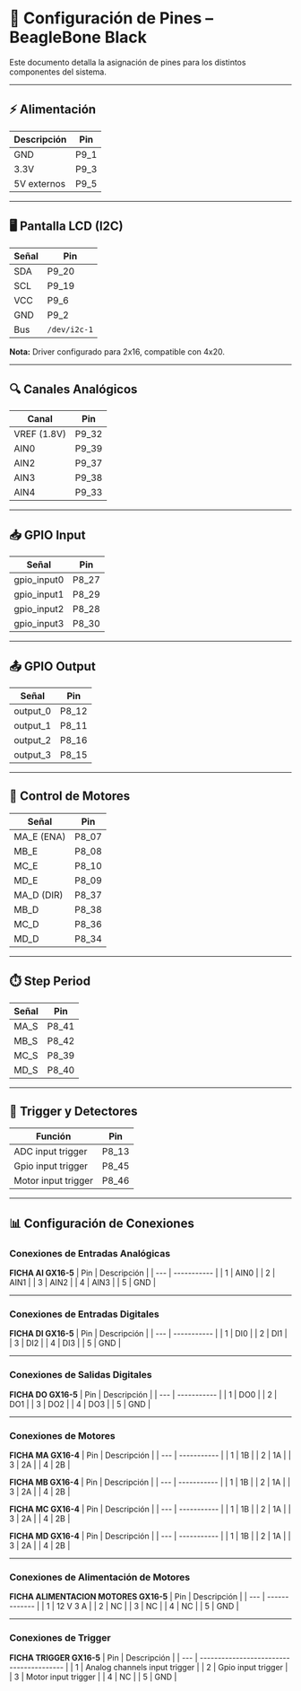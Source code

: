 # 🧰 Configuración de Pines – BeagleBone Black

Este documento detalla la asignación de pines para los distintos componentes del sistema.

---

## ⚡ Alimentación
| Descripción   | Pin     |
|---------------|---------|
| GND           | P9_1    |
| 3.3V          | P9_3    |
| 5V externos   | P9_5    |

---

## 🖥️ Pantalla LCD (I2C)
| Señal | Pin    |
|-------|--------|
| SDA   | P9_20 |
| SCL   | P9_19 |
| VCC   | P9_6  |
| GND   | P9_2  |
| Bus   | `/dev/i2c-1` |

**Nota:** Driver configurado para 2x16, compatible con 4x20.

---

## 🔍 Canales Analógicos
| Canal       | Pin   |
|-------------|--------|
| VREF (1.8V) | P9_32 |
| AIN0        | P9_39 |
| AIN2        | P9_37 |
| AIN3        | P9_38 |
| AIN4        | P9_33 |

---

## 📥 GPIO Input
| Señal       | Pin    |
|-------------|--------|
| gpio_input0 | P8_27  |
| gpio_input1 | P8_29  |
| gpio_input2 | P8_28  |
| gpio_input3 | P8_30  |

---

## 📤 GPIO Output
| Señal      | Pin    |
|------------|--------|
| output_0   | P8_12  |
| output_1   | P8_11  |
| output_2   | P8_16  |
| output_3   | P8_15  |
---

## 🚗 Control de Motores
| Señal         | Pin    |
|---------------|--------|
| MA_E (ENA)    | P8_07  |
| MB_E          | P8_08  |
| MC_E          | P8_10  |
| MD_E          | P8_09  |
| MA_D (DIR)    | P8_37  |
| MB_D          | P8_38  |
| MC_D          | P8_36  |
| MD_D          | P8_34  |
---

## ⏱️ Step Period
| Señal   | Pin    |
|---------|--------|
| MA_S    | P8_41  |
| MB_S    | P8_42  |
| MC_S    | P8_39  |
| MD_S    | P8_40  |

---

## 🚨 Trigger y Detectores
| Función                       | Pin   |
|------------------------------|--------|
| ADC input trigger            | P8_13  |
| Gpio input trigger           | P8_45  |
| Motor input trigger          | P8_46  |

---

## 📊 Configuración de Conexiones

### Conexiones de Entradas Analógicas

**FICHA AI GX16-5**
| Pin | Descripción |
| --- | ----------- |
| 1   | AIN0        |
| 2   | AIN1        |
| 3   | AIN2        |
| 4   | AIN3        |
| 5   | GND         |

---

### Conexiones de Entradas Digitales

**FICHA DI GX16-5**
| Pin | Descripción |
| --- | ----------- |
| 1   | DI0         |
| 2   | DI1         |
| 3   | DI2         |
| 4   | DI3         |
| 5   | GND         |

---

### Conexiones de Salidas Digitales

**FICHA DO GX16-5**
| Pin | Descripción |
| --- | ----------- |
| 1   | DO0         |
| 2   | DO1         |
| 3   | DO2         |
| 4   | DO3         |
| 5   | GND         |

---

### Conexiones de Motores

**FICHA MA GX16-4**
| Pin | Descripción |
| --- | ----------- |
| 1   | 1B          |
| 2   | 1A          |
| 3   | 2A          |
| 4   | 2B          |

**FICHA MB GX16-4**
| Pin | Descripción |
| --- | ----------- |
| 1   | 1B          |
| 2   | 1A          |
| 3   | 2A          |
| 4   | 2B          |

**FICHA MC GX16-4**
| Pin | Descripción |
| --- | ----------- |
| 1   | 1B          |
| 2   | 1A          |
| 3   | 2A          |
| 4   | 2B          |

**FICHA MD GX16-4**
| Pin | Descripción |
| --- | ----------- |
| 1   | 1B          |
| 2   | 1A          |
| 3   | 2A          |
| 4   | 2B          |

---

### Conexiones de Alimentación de Motores

**FICHA ALIMENTACION MOTORES GX16-5**
| Pin | Descripción   |
| --- | ------------- |
| 1   | 12 V 3 A      |
| 2   | NC            |
| 3   | NC            |
| 4   | NC            |
| 5   | GND           |

---

### Conexiones de Trigger

**FICHA TRIGGER GX16-5**
| Pin | Descripción                              |
| --- | ---------------------------------------- |
| 1   | Analog channels input trigger           |
| 2   | Gpio input trigger                      |
| 3   | Motor input trigger                     |
| 4   | NC                                      |
| 5   | GND                                     |
